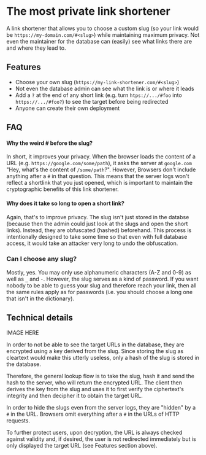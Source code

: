 # The most private link shortener

A link shortener that allows you to choose a custom slug (so your link would be `https://my-domain.com/#<slug>`) while
maintaining maximum privacy. Not even the maintainer for the database can (easily) see what links there are and where
they lead to.

## Features

- Choose your own slug (`https://my-link-shortener.com/#<slug>`)
- Not even the database admin can see what the link is or where it leads
- Add a `?` at the end of any short link (e.g. turn `htps://.../#foo` into `https://.../#foo?`) to see the target before
  being redirected
- Anyone can create their own deployment

## FAQ

#### Why the weird \# before the slug?

In short, it improves your privacy. When the browser loads the content of a URL (e.g. `https://google.com/some/path`),
it asks the server at `google.com` "Hey, what's the content of `/some/path`?". However, Browsers don't include anything
after a `#` in that question. This means that the server logs won't reflect a shortlink that you just opened, which is
important to maintain the cryptographic benefits of this link shortener.

#### Why does it take so long to open a short link?

Again, that's to improve privacy. The slug isn't just stored in the databse (because then the admin could just look at
the slugs and open the short links). Instead, they are obfuscated (hashed) beforehand. This process is intentionally
designed to take some time so that even with full database access, it would take an attacker very long to undo the
obfuscation.

### Can I choose any slug?

Mostly, yes. You may only use alphanumeric characters (A-Z and 0-9) as well as `_` and `-`. However, the slug serves as
a kind of password. If you want nobody to be able to guess your slug and therefore reach your link, then all the same
rules apply as for passwords (i.e. you should choose a long one that isn't in the dictionary).

## Technical details

IMAGE HERE

In order to not be able to see the target URLs in the database, they are encrypted using a key derived from the slug.
Since storing the slug as cleartext would make this utterly useless, only a hash of the slug is stored in the database.

Therefore, the general lookup flow is to take the slug, hash it and send the hash to the server, who will return the
encrypted URL. The client then derives the key from the slug and uses it to first verify the ciphertext's integrity and
then decipher it to obtain the target URL.

In order to hide the slugs even from the server logs, they are "hidden" by a `#` in the URL. Browsers omit everything
after a `#` in the URLs of HTTP requests.

To further protect users, upon decryption, the URL is always checked against validity and, if desired, the user is not
redirected immediately but is only displayed the target URL (see Features section above).

